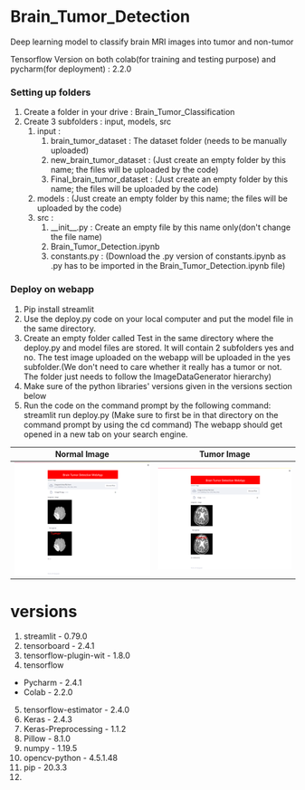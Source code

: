# Brain_Tumor_Detection
Deep learning model to classify brain MRI images into tumor and non-tumor

Tensorflow Version on both colab(for training and testing purpose) and pycharm(for deployment) : 2.2.0

### Setting up folders
1. Create a folder in your drive : Brain_Tumor_Classification
2. Create 3 subfolders : input, models, src
    1. input :
        1. brain_tumor_dataset : The dataset folder (needs to be manually uploaded)
        2. new_brain_tumor_dataset : (Just create an empty folder by this name; the files will be uploaded by the code)
        3. Final_brain_tumor_dataset : (Just create an empty folder by this name; the files will be uploaded by the code)
    2. models :
        (Just create an empty folder by this name; the files will be uploaded by the code)
    3. src :
        1. \_\_init\_\_.py : Create an empty file by this name only(don't change the file name)
        2. Brain_Tumor_Detection.ipynb
        3. constants.py : (Download the .py version of constants.ipynb as .py has to be imported in the Brain_Tumor_Detection.ipynb file)



### Deploy on webapp
1. Pip install streamlit
2. Use the deploy.py code on your local computer and put the model file in the same directory.
3. Create an empty folder called Test in the same directory where the deploy.py and model files are stored. It will contain 2 subfolders yes and no. The test image uploaded on the webapp will be uploaded in the yes subfolder.(We don't need to care whether it really has a tumor or not. The folder just needs to follow the ImageDataGenerator hierarchy)
4. Make sure of the python libraries' versions given in the versions section below
5. Run the code on the command prompt by the following command:
streamlit run deploy.py
(Make sure to first be in that directory on the command prompt by using the cd command)
The webapp should get opened in a new tab on your search engine.

Normal Image          |  Tumor Image
:-------------------------:|:-------------------------:
![](images/1.png)  |  ![](images/2.png)
# versions
1. streamlit - 0.79.0
2. tensorboard - 2.4.1
3. tensorflow-plugin-wit - 1.8.0
4. tensorflow
- Pycharm - 2.4.1
- Colab - 2.2.0
5. tensorflow-estimator - 2.4.0
6. Keras - 2.4.3
7. Keras-Preprocessing - 1.1.2
8. Pillow - 8.1.0
9. numpy - 1.19.5
10. opencv-python - 4.5.1.48
11. pip - 20.3.3
12.

